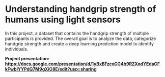 # Understanding handgrip strength of humans using light sensors


In this project, a dataset that contains the handgrip strength of multiple participants is provided.
The overall goal is to analyze the data, categorize handgrip strength and create a deep learning prediction model to identify individuals.

**Project presentation: https://docs.google.com/presentation/d/1yBxBFzcxCG4h9RZXodYEdaGFkFwbIYYPdQ7M9gXiO8E/edit?usp=sharing**
